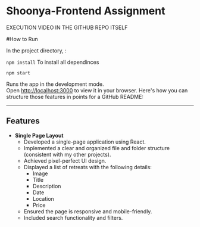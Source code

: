 # Shoonya-Frontend Assignment

EXECUTION VIDEO IN THE GITHUB REPO ITSELF 

#How to Run

In the project directory, :

`npm install`
To install all dependinces

`npm start`

Runs the app in the development mode.\
Open [http://localhost:3000](http://localhost:3000) to view it in your browser.
Here's how you can structure those features in points for a GitHub README:

---

## Features

- **Single Page Layout**
  - Developed a single-page application using React.
  - Implemented a clear and organized file and folder structure (consistent with my other projects).
  - Achieved pixel-perfect UI design.
  - Displayed a list of retreats with the following details:
    - Image
    - Title
    - Description
    - Date
    - Location
    - Price
  - Ensured the page is responsive and mobile-friendly.
  - Included search functionality and filters.

